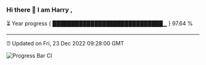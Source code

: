 ### Hi there 👋 I am Harry , 

⏳ Year progress { █████████████████████████████▁ } 97.64 %

---

⏰ Updated on Fri, 23 Dec 2022 09:28:00 GMT

![Progress Bar CI](https://github.com/duykhang68/duykhang68/workflows/Progress%20Bar%20CI/badge.svg)
